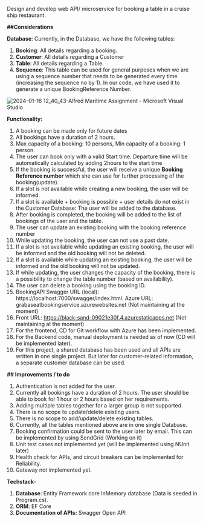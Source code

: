 Design and develop web API/ microservice for booking a table in a cruise ship restaurant.

**##Considerations**

**Database**:
Currently, in the Database, we have the following tables:
1. **Booking**: All details regarding a booking.
2. **Customer**: All details regarding a Customer
3. **Table**: All details regarding a Table.
4. **Sequence**: This table can be used for general purposes when we are using a sequence number that needs to be generated every time (increasing the sequence no by 1). In our code, we have used it to generate a unique BookingReference Number.

![2024-01-16 12_40_43-Alfred Maritime Assignment - Microsoft Visual Studio](https://github.com/srijanighosh87/CruiseBookingService/assets/35540694/d770d443-25a7-415b-9829-774239a0177c)


**Functionality:**

1. A booking can be made only for future dates
2. All bookings have a duration of 2 hours.
3. Max capacity of a booking: 10 persons, Min capacity of a booking: 1 person.
4. The user can book only with a valid Start time. Departure time will be automatically calculated by adding 2hours to the start time
5. If the booking is successful, the user will receive a unique **Booking Reference number** which she can use for further processing of the booking(update).
6. If a slot is not available while creating a new booking, the user will be informed.
7. If a slot is available + booking is possible + user details do not exist in the Customer Database: The user will be added to the database.
8. After booking is completed, the booking will be added to the list of bookings of the user and the table.
9. The user can update an existing booking with the booking reference number
10. While updating the booking, the user can not use a past date.
11. If a slot is not available while updating an existing booking, the user will be informed and the old booking will not be deleted.
12. If a slot is available while updating an existing booking, the user will be informed and the old booking will not be updated.
13. If while updating, the user changes the capacity of the booking, there is a possibility to change the table number (based on availability).
14. The user can delete a booking using the booking ID.
15. BookingAPI Swagger URL (local): https://localhost:7000/swagger/index.html. Azure URL: grabaseatbookingservice.azurewebsites.net (Not maintaining at the moment)
16. Front URL: https://black-sand-09021e30f.4.azurestaticapps.net (Not maintaining at the moment)
17. For the frontend, CD for Git workflow with Azure has been implemented.
18. For the Backend code, manual deployment is needed as of now (CD will be implemented later).
19. For this project, a shared database has been used and all APIs are written in one single project. But later for customer-related information, a separate customer database can be used.

**## Improvements / to do**
1. Authentication is not added for the user.
2. Currently all bookings have a duration of 2 hours. The user should be able to book for 1 hour or 2 hours based on her requirements.
3. Adding multiple tables together for a larger group is not supported.
4. There is no scope to update/delete existing users.
5. There is no scope to add/update/delete existing tables.
6. Currently, all the tables mentioned above are in one single Database.
7. Booking confirmation could be sent to the user later by email. This can be implemented by using SendGrid (Working on it)
8. Unit test cases not implemented yet (will be implemented using NUnit later)
10. Health check for APIs, and circuit breakers can be implemented for Reliability.
11. Gateway not implemented yet.


**Techstack**-
1. **Database**: Entity Framework core InMemory database (Data is seeded in Program.cs).
2. **ORM**: EF Core
5. **Documentation of APIs:** Swagger Open API

